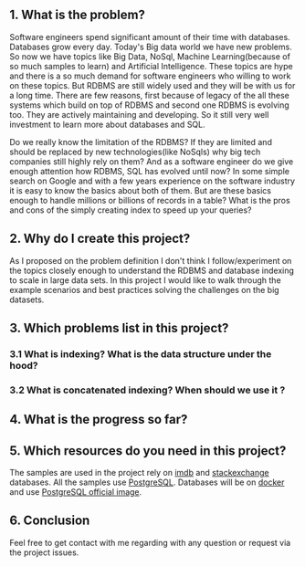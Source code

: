## 1. What is the problem?

Software engineers spend significant amount of their time with databases. Databases grow every day. Today's Big data world we have new problems.
So now we have topics like Big Data, NoSql, Machine Learning(because of so much samples to learn) and Artificial Intelligence. These topics are hype 
and there is a so much demand for software engineers who willing to work on these topics. But RDBMS are still widely used and they will be with us for a long time. There are few reasons, first because of legacy 
of the all these systems which build on top of RDBMS and second one RDBMS is evolving too. They are actively maintaining and developing. So it still very well investment to learn more 
about databases and SQL.

   Do we really know the limitation of the RDBMS? If they are limited and should be replaced by new technologies(like NoSqls) why big tech companies still highly rely on them? And as a software engineer do we give enough 
attention how RDBMS, SQL has evolved until now? In some simple search on Google and with a few years experience on the software industry it is easy to know the basics about both of them. But are these basics enough to handle 
millions or billions of records in a table? What is the pros and cons of the simply creating index to speed up your queries?

## 2. Why do I create this project?

   As I proposed on the problem definition I don't think I follow/experiment on the topics closely enough to understand the RDBMS and database indexing to scale in large data sets. In this project I would like to 
walk through the example scenarios and best practices solving the challenges on the big datasets. 

## 3. Which problems list in this project?
 ### 3.1 What is indexing? What is the data structure under the hood?
 ### 3.2 What is concatenated indexing? When should we use it ?
## 4. What is the progress so far?
## 5. Which resources do you need in this project?
The samples are used in the project rely on [imdb](https://datasets.imdbws.com) and [stackexchange](https://archive.org/download/stackexchange) databases. All the samples use [PostgreSQL](https://www.postgresql.org). Databases 
will be on [docker](https://www.docker.com) and use [PostgreSQL official image](https://hub.docker.com/_/postgres).
## 6. Conclusion
Feel free to get contact with me regarding with any question or request via the project issues.